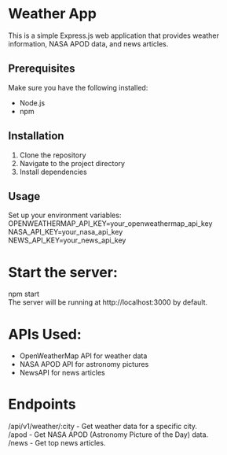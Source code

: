 # Weather App

This is a simple Express.js web application that provides weather information, NASA APOD data, and news articles.

## Prerequisites

Make sure you have the following installed:

- Node.js
- npm

## Installation

1. Clone the repository
2. Navigate to the project directory
3. Install dependencies

## Usage
Set up your environment variables:  
OPENWEATHERMAP_API_KEY=your_openweathermap_api_key  
NASA_API_KEY=your_nasa_api_key  
NEWS_API_KEY=your_news_api_key  

# Start the server:
npm start  
The server will be running at http://localhost:3000 by default.  

# APIs Used:
- OpenWeatherMap API for weather data
- NASA APOD API for astronomy pictures
- NewsAPI for news articles

# Endpoints
/api/v1/weather/:city - Get weather data for a specific city.  
/apod - Get NASA APOD (Astronomy Picture of the Day) data.  
/news - Get top news articles.  


